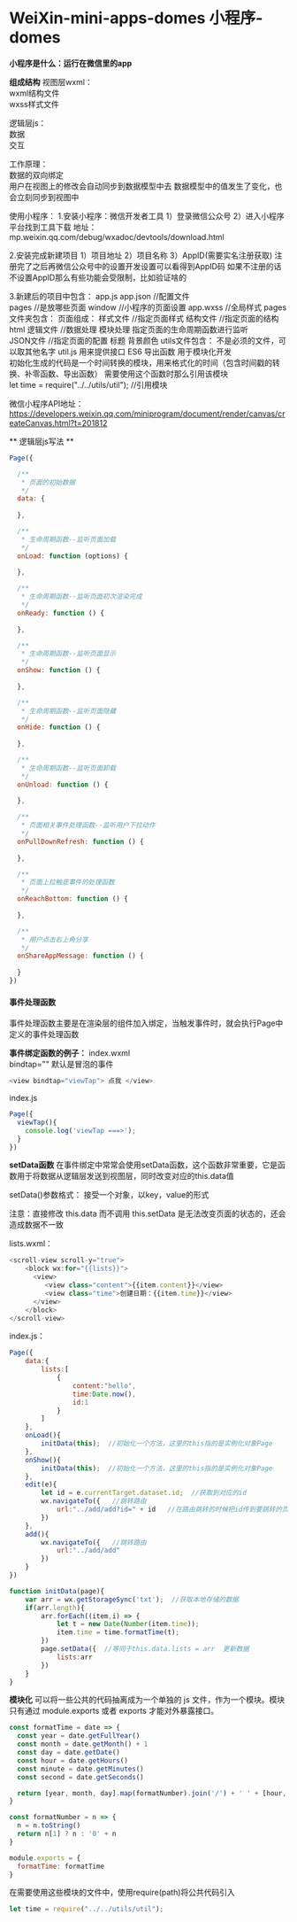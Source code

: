 # WeiXin-mini-apps-domes  小程序-domes
**小程序是什么：运行在微信里的app**

**组成结构**
视图层wxml：        
   wxml结构文件         
   wxss样式文件       

逻辑层js：      
   数据         
   交互             

工作原理：          
    数据的双向绑定      
    用户在视图上的修改会自动同步到数据模型中去
    数据模型中的值发生了变化，也会立刻同步到视图中


使用小程序：
1.安装小程序：微信开发者工具
    1）登录微信公众号
    2）进入小程序平台找到工具下载
        地址：mp.weixin.qq.com/debug/wxadoc/devtools/download.html

2.安装完成新建项目
    1）项目地址
    2）项目名称
    3）AppID(需要实名注册获取) 
        注册完了之后再微信公众号中的设置开发设置可以看得到AppID码
        如果不注册的话不设置AppID那么有些功能会受限制，比如验证啥的

3.新建后的项目中包含：
    app.js
    app.json   //配置文件  
        pages  //是放哪些页面
        window //小程序的页面设置
    app.wxss   //全局样式
    pages文件夹包含：
        页面组成：
            样式文件   //指定页面样式
            结构文件   //指定页面的结构html
            逻辑文件   //数据处理  模块处理  指定页面的生命周期函数进行监听   
            JSON文件  //指定页面的配置  标题  背景颜色
    utils文件包含：
        不是必须的文件，可以取其他名字
        util.js
            用来提供接口 ES6  导出函数  用于模块化开发  
            初始化生成的代码是一个时间转换的模块，用来格式化的时间（包含时间戳的转换、补零函数、导出函数）
            需要使用这个函数时那么引用该模块  
                let time = require("../../utils/util");  //引用模块
    
        
微信小程序API地址：
	https://developers.weixin.qq.com/miniprogram/document/render/canvas/createCanvas.html?t=201812
	
     
** 逻辑层js写法 **
```javascript
Page({

  /**
   * 页面的初始数据
   */
  data: {
  
  },

  /**
   * 生命周期函数--监听页面加载
   */
  onLoad: function (options) {
  
  },

  /**
   * 生命周期函数--监听页面初次渲染完成
   */
  onReady: function () {
  
  },

  /**
   * 生命周期函数--监听页面显示
   */
  onShow: function () {
  
  },

  /**
   * 生命周期函数--监听页面隐藏
   */
  onHide: function () {
  
  },

  /**
   * 生命周期函数--监听页面卸载
   */
  onUnload: function () {
  
  },

  /**
   * 页面相关事件处理函数--监听用户下拉动作
   */
  onPullDownRefresh: function () {
  
  },

  /**
   * 页面上拉触底事件的处理函数
   */
  onReachBottom: function () {
  
  },

  /**
   * 用户点击右上角分享
   */
  onShareAppMessage: function () {
  
  }
})
```
        
#### 事件处理函数  
事件处理函数主要是在渲染层的组件加入绑定，当触发事件时，就会执行Page中定义的事件处理函数  

**事件绑定函数的例子：** 
index.wxml   
bindtap="" 默认是冒泡的事件 
```javascript
<view bindtap="viewTap"> 点我 </view>
```

index.js
```javascript
Page({
  viewTap(){   
	console.log('viewTap ===>');
  }
})
```


**setData函数**
在事件绑定中常常会使用setData函数，这个函数非常重要，它是函数用于将数据从逻辑层发送到视图层，同时改变对应的this.data值

setData()参数格式：
接受一个对象，以key，value的形式

注意：直接修改 this.data 而不调用 this.setData 是无法改变页面的状态的，还会造成数据不一致

lists.wxml：
```javascript
<scroll-view scroll-y="true">
	<block wx:for="{{lists}}">
	  <view>
	     <view class="content">{{item.content}}</view>
	     <view class="time">创建日期：{{item.time}}</view>
	  </view>
	</block>
</scroll-view>
```

index.js：
```javascript
Page({
    data:{
        lists:[
            {
                content:"hello",
                time:Date.now(),
                id:1
            }
        ]
    },
    onLoad(){
        initData(this);  //初始化一个方法，这里的this指的是实例化对象Page
    },
    onShow(){
        initData(this);  //初始化一个方法，这里的this指的是实例化对象Page
    },
    edit(e){
        let id = e.currentTarget.dataset.id;  //获取到对应的id
        wx.navigateTo({   //跳转路由
            url:"../add/add?id=" + id   //在路由跳转的时候把id传到要跳转的页面中
        })
    },
    add(){
        wx.navigateTo({   //跳转路由
            url:"../add/add"
        })
    }
})

function initData(page){
    var arr = wx.getStorageSync('txt');  //获取本地存储的数据
    if(arr.length){
        arr.forEach((item,i) => {
            let t = new Date(Number(item.time));
            item.time = time.formatTime(t);
        })
        page.setData({  //等同于this.data.lists = arr  更新数据
            lists:arr
        })
    }
}

```

**模块化**
可以将一些公共的代码抽离成为一个单独的 js 文件，作为一个模块。模块只有通过 module.exports 或者 exports 才能对外暴露接口。
```javascript
const formatTime = date => {
  const year = date.getFullYear()
  const month = date.getMonth() + 1
  const day = date.getDate()
  const hour = date.getHours()
  const minute = date.getMinutes()
  const second = date.getSeconds()

  return [year, month, day].map(formatNumber).join('/') + ' ' + [hour, minute, second].map(formatNumber).join(':')
}

const formatNumber = n => {
  n = n.toString()
  return n[1] ? n : '0' + n
}

module.exports = {
  formatTime: formatTime
}

```

在需要使用这些模块的文件中，使用require(path)将公共代码引入
```javascript
let time = require("../../utils/util");
```




